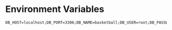 # Environment Variables

```
DB_HOST=localhost;DB_PORT=3306;DB_NAME=basketball;DB_USER=root;DB_PASSWORD=secret
```